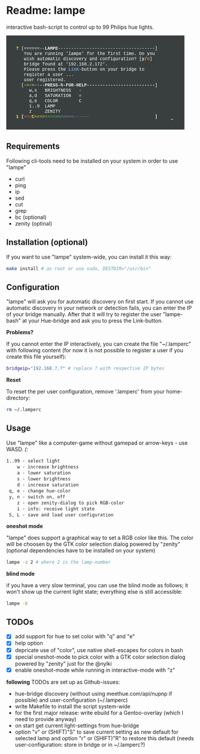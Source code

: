 # Readme: lampe
interactive bash-script to control up to 99 Philips hue lights.

![lampe](/lampe.png)

## Requirements
Following cli-tools need to be installed on your system in order to use "lampe"
- curl
- ping
- ip
- sed
- cut
- grep 
- bc (optional)
- zenity (optinal)

## Installation (optional)
If you want to use "lampe" system-wide, you can install it this way:
```.sh
make install # as root or use sudo, DESTDIR="/usr/bin"
```

## Configuration
"lampe" will ask you for automatic discovery on first start. If you cannot use automatic discovery in your network or detection fails, you can enter the IP of your bridge manually. After that it will try to register the user "lampe-bash" at your Hue-bridge and ask you to press the Link-button.  

**Problems?**

If you cannot enter the IP interactively, you can create the file "~/.lamperc" with following content (for now it is not possible to register a user if you create this file yourself):
```.sh
bridgeip="192.168.?.?" # replace ? with respective IP bytes
```

**Reset**

To reset the per user configuration, remove '.lamperc' from your home-directory:
```.sh
rm ~/.lamperc
```

## Usage
Use "lampe" like a computer-game without gamepad or arrow-keys - use WASD. *(:*
```
1..99 - select light 
    w - increase brightness
    a - lower saturation
    s - lower brightness
    d - increase saturation
 q, e - change hue-color
 y, n - switch on, off
    z - open zenity-dialog to pick RGB-color 
    i - info: receive light state
 S, L - save and load user configuration
```

**oneshot mode**

"lampe" does support a graphical way to set a RGB color like this. The color will be choosen by the GTK color selection dialog powered by "zenity" (optional dependencies have to be installed on your system)
```.sh
lampe -z 2 # where 2 is the lamp-number
```

**blind mode**

if you have a very slow terminal, you can use the blind mode as follows; it won't show up the current light state; everything else is still accessible:
```.sh
lampe -b
```

## TODOs
- [x] add support for hue to set color with "q" and "e"
- [x] help option
- [x] depricate use of "color", use native shell-escapes for colors in bash
- [x] special oneshot-mode to pick color with a GTK color selection dialog powered by "zenity" just for the @nylki
- [x] enable oneshot-mode while running in interactive-mode with "z"

**following** TODOs are set up as Github-issues:
- hue-bridge discovery (without using meethue.com/api/nupnp if possible) and user-configuration (~/.lamperc)
- write Makefile to install the script system-wide
- for the first major release: write ebuild for a Gentoo-overlay (which I need to provide anyway)
- on start get current light-settings from hue-bridge
- option "v" or (SHIFT)"S" to save current setting as new default for selected lamp and option "r" or (SHIFT)"R" to restore this default (needs user-configuration: store in bridge or in ~/.lamperc?)
